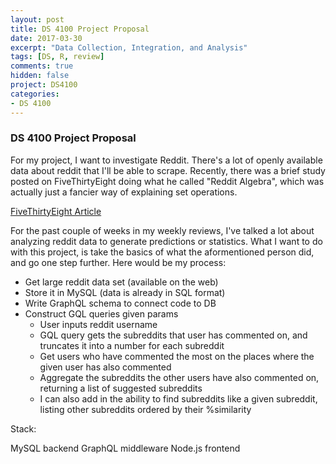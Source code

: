```yaml
---
layout: post
title: DS 4100 Project Proposal
date: 2017-03-30
excerpt: "Data Collection, Integration, and Analysis"
tags: [DS, R, review]
comments: true
hidden: false
project: DS4100
categories:
- DS 4100
---
```


### DS 4100 Project Proposal


For my project, I want to investigate Reddit. There's a lot of openly available data about reddit that I'll be able to scrape. Recently, there was a brief study posted on FiveThirtyEight doing what he called "Reddit Algebra", which was actually just a fancier way of explaining set operations.

[FiveThirtyEight Article](https://fivethirtyeight.com/features/dissecting-trumps-most-rabid-online-following/)



For the past couple of weeks in my weekly reviews, I've talked a lot about analyzing reddit data to generate predictions or statistics. What I want to do with this project, is take the basics of what the aformentioned person did, and go one step further. Here would be my process:

* Get large reddit data set (available on the web)
* Store it in MySQL (data is already in SQL format)
* Write GraphQL schema to connect code to DB
* Construct GQL queries given params
	* User inputs reddit username
	* GQL query gets the subreddits that user has commented on, and truncates it into a number for each subreddit
	* Get users who have commented the most on the places where the given user has also commented
	* Aggregate the subreddits the other users have also commented on, returning a list of suggested subreddits
	* I can also add in the ability to find subreddits like a given subreddit, listing other subreddits ordered by their %similarity


Stack:

MySQL backend
GraphQL middleware
Node.js frontend







